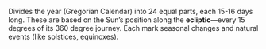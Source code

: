 Divides the year (Gregorian Calendar) into 24 equal parts, each 15-16 days long. These are based on the Sun’s position along the **ecliptic**—every 15 degrees of its 360 degree journey. Each mark seasonal changes and natural events (like solstices, equinoxes).
